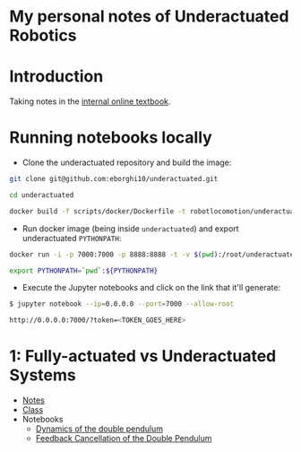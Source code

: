 # My personal notes of Underactuated Robotics

# Introduction

Taking notes in the [internal online textbook](http://underactuated.mit.edu/).

# Running notebooks locally

- Clone the underactuated repository and build the image:

```sh
git clone git@github.com:eborghi10/underactuated.git

cd underactuated

docker build -f scripts/docker/Dockerfile -t robotlocomotion/underactuated:latest .
```

- Run docker image (being inside `underactuated`) and export underactuated `PYTHONPATH`:

```sh
docker run -i -p 7000:7000 -p 8888:8888 -t -v $(pwd):/root/underactuated -w /root/underactuated robotlocomotion/underactuated:latest

export PYTHONPATH=`pwd`:${PYTHONPATH}
```

- Execute the Jupyter notebooks and click on the link that it'll generate:

```sh
$ jupyter notebook --ip=0.0.0.0 --port=7000 --allow-root

http://0.0.0.0:7000/?token=<TOKEN_GOES_HERE>
```

# 1: Fully-actuated vs Underactuated Systems

- [Notes](http://underactuated.mit.edu/intro.html)
- [Class](https://www.youtube.com/watch?v=VeEqtTgDXFc&t=3569s)
- Notebooks
	- [Dynamics of the double pendulum](https://github.com/RussTedrake/underactuated/blob/master/examples/double_pendulum/dynamics.ipynb)
	- [Feedback Cancellation of the Double Pendulum](https://github.com/RussTedrake/underactuated/blob/master/examples/double_pendulum/feedback_cancellation.ipynb)

